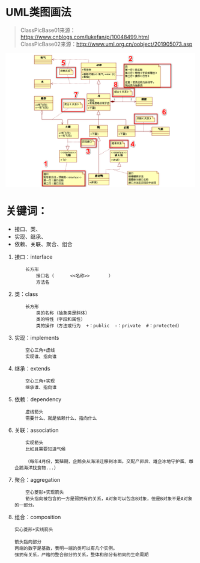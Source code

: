 # UML类图画法

> ClassPicBase01来源：https://www.cnblogs.com/lukefan/p/10048499.html<br>
> ClassPicBase02来源：http://www.uml.org.cn/oobject/201905073.asp


![类图例子](classpic.png)

# 关键词：
* 接口、类、
* 实现、继承、
* 依赖、关联、聚合、组合


1. 接口：interface

   ```
       长方形
           接口名（      <<名称>>       ）
           方法名
   ```

2. 类：class

   ```
       长方形
           类的名称（抽象类是斜体）
           类的特性（字段和属性）
           类的操作（方法或行为  +：public  -：private  #：protected）
   ```

3. 实现：implements

   ```
       空心三角+虚线
       实现谁、指向谁
   ```
   
4. 继承：extends

   ```
       空心三角+实现
       继承谁、指向谁
   ```
 

5. 依赖：dependency

   ```
       虚线箭头
       需要什么、就是依赖什么、指向什么
   ```


6. 关联：association

   ```
       实现箭头
       比如且需要知道气候
       
       （每年4月份，繁殖期，企鹅会从海洋迁移到冰面。交配产卵后、雄企冰地守护蛋、雌企鹅海洋找食物...）
   ```

7. 聚合：aggregation

   ```
       空心菱形+实现箭头
       箭头指向被包含的一方是弱拥有的关系，A对象可以包含B对象，但是B对象不是A对象的一部分。
   ```

8. 组合：composition

   ```
   实心菱形+实线箭头
   
   箭头指向部分
   两端的数字是基数，表明一端的类可以有几个实例。
   强拥有关系，严格的整合部分的关系，整体和部分有相同的生命周期
   ```

   

